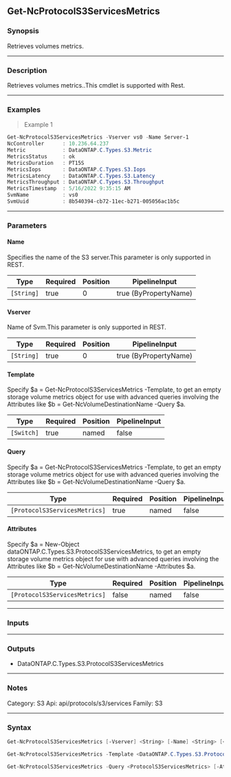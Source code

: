 Get-NcProtocolS3ServicesMetrics
-------------------------------

### Synopsis
Retrieves volumes metrics.

---

### Description

Retrieves volumes metrics..This cmdlet is supported with Rest.

---

### Examples
> Example 1

```PowerShell
Get-NcProtocolS3ServicesMetrics -Vserver vs0 -Name Server-1
NcController      : 10.236.64.237 
Metric            : DataONTAP.C.Types.S3.Metric
MetricsStatus     : ok
MetricsDuration   : PT15S
MetricsIops       : DataONTAP.C.Types.S3.Iops
MetricsLatency    : DataONTAP.C.Types.S3.Latency
MetricsThroughput : DataONTAP.C.Types.S3.Throughput
MetricsTimestamp  : 5/16/2022 9:35:15 AM
SvmName           : vs0
SvmUuid           : 8b540394-cb72-11ec-b271-005056ac1b5c

```

---

### Parameters
#### **Name**
Specifies the name of the S3 server.This parameter is only supported in REST.

|Type      |Required|Position|PipelineInput        |
|----------|--------|--------|---------------------|
|`[String]`|true    |0       |true (ByPropertyName)|

#### **Vserver**
Name of Svm.This parameter is only supported in REST.

|Type      |Required|Position|PipelineInput        |
|----------|--------|--------|---------------------|
|`[String]`|true    |0       |true (ByPropertyName)|

#### **Template**
Specify $a = Get-NcProtocolS3ServicesMetrics -Template, to get an empty storage volume metrics object for use with advanced queries involving the Attributes like $b = Get-NcVolumeDestinationName -Query $a.

|Type      |Required|Position|PipelineInput|
|----------|--------|--------|-------------|
|`[Switch]`|true    |named   |false        |

#### **Query**
Specify $a = Get-NcProtocolS3ServicesMetrics -Template, to get an empty storage volume metrics object for use with advanced queries involving the Attributes like $b = Get-NcVolumeDestinationName -Query $a.

|Type                         |Required|Position|PipelineInput|
|-----------------------------|--------|--------|-------------|
|`[ProtocolS3ServicesMetrics]`|true    |named   |false        |

#### **Attributes**
Specify $a = New-Object dataONTAP.C.Types.S3.ProtocolS3ServicesMetrics, to get an empty storage volume metrics object for use with advanced queries involving the Attributes like $b = Get-NcVolumeDestinationName -Attributes $a.

|Type                         |Required|Position|PipelineInput|
|-----------------------------|--------|--------|-------------|
|`[ProtocolS3ServicesMetrics]`|false   |named   |false        |

---

### Inputs

---

### Outputs
* DataONTAP.C.Types.S3.ProtocolS3ServicesMetrics

---

### Notes
Category: S3
Api: api/protocols/s3/services
Family: S3

---

### Syntax
```PowerShell
Get-NcProtocolS3ServicesMetrics [-Vserver] <String> [-Name] <String> [<CommonParameters>]
```
```PowerShell
Get-NcProtocolS3ServicesMetrics -Template <DataONTAP.C.Types.S3.ProtocolS3ServicesMetrics> [<CommonParameters>]
```
```PowerShell
Get-NcProtocolS3ServicesMetrics -Query <ProtocolS3ServicesMetrics> [-Attributes <ProtocolS3ServicesMetrics>] [<CommonParameters>]
```
